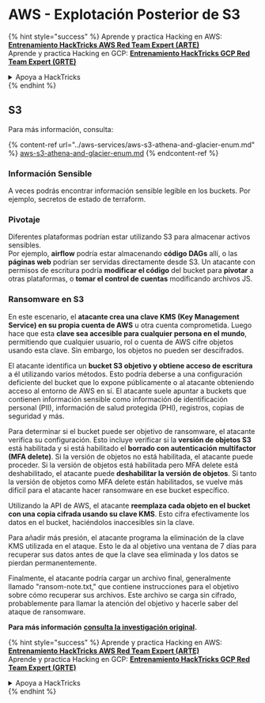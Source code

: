 # AWS - Explotación Posterior de S3

{% hint style="success" %}
Aprende y practica Hacking en AWS: <img src="/.gitbook/assets/image.png" alt="" data-size="line">[**Entrenamiento HackTricks AWS Red Team Expert (ARTE)**](https://training.hacktricks.xyz/courses/arte)<img src="/.gitbook/assets/image.png" alt="" data-size="line">\
Aprende y practica Hacking en GCP: <img src="/.gitbook/assets/image (2).png" alt="" data-size="line">[**Entrenamiento HackTricks GCP Red Team Expert (GRTE)**<img src="/.gitbook/assets/image (2).png" alt="" data-size="line">](https://training.hacktricks.xyz/courses/grte)

<details>

<summary>Apoya a HackTricks</summary>

* Revisa los [**planes de suscripción**](https://github.com/sponsors/carlospolop)!
* **Únete al** 💬 [**grupo de Discord**](https://discord.gg/hRep4RUj7f) o al [**grupo de telegram**](https://t.me/peass) o **síguenos** en **Twitter** 🐦 [**@hacktricks\_live**](https://twitter.com/hacktricks\_live)**.**
* **Comparte trucos de hacking enviando PRs a los repositorios de** [**HackTricks**](https://github.com/carlospolop/hacktricks) y [**HackTricks Cloud**](https://github.com/carlospolop/hacktricks-cloud).

</details>
{% endhint %}

## S3

Para más información, consulta:

{% content-ref url="../aws-services/aws-s3-athena-and-glacier-enum.md" %}
[aws-s3-athena-and-glacier-enum.md](../aws-services/aws-s3-athena-and-glacier-enum.md)
{% endcontent-ref %}

### Información Sensible

A veces podrás encontrar información sensible legible en los buckets. Por ejemplo, secretos de estado de terraform.

### Pivotaje

Diferentes plataformas podrían estar utilizando S3 para almacenar activos sensibles.\
Por ejemplo, **airflow** podría estar almacenando **código DAGs** allí, o las **páginas web** podrían ser servidas directamente desde S3. Un atacante con permisos de escritura podría **modificar el código** del bucket para **pivotar** a otras plataformas, o **tomar el control de cuentas** modificando archivos JS.

### Ransomware en S3

En este escenario, el **atacante crea una clave KMS (Key Management Service) en su propia cuenta de AWS** u otra cuenta comprometida. Luego hace que esta **clave sea accesible para cualquier persona en el mundo**, permitiendo que cualquier usuario, rol o cuenta de AWS cifre objetos usando esta clave. Sin embargo, los objetos no pueden ser descifrados.

El atacante identifica un **bucket S3 objetivo y obtiene acceso de escritura** a él utilizando varios métodos. Esto podría deberse a una configuración deficiente del bucket que lo expone públicamente o al atacante obteniendo acceso al entorno de AWS en sí. El atacante suele apuntar a buckets que contienen información sensible como información de identificación personal (PII), información de salud protegida (PHI), registros, copias de seguridad y más.

Para determinar si el bucket puede ser objetivo de ransomware, el atacante verifica su configuración. Esto incluye verificar si la **versión de objetos S3** está habilitada y si está habilitado el **borrado con autenticación multifactor (MFA delete)**. Si la versión de objetos no está habilitada, el atacante puede proceder. Si la versión de objetos está habilitada pero MFA delete está deshabilitado, el atacante puede **deshabilitar la versión de objetos**. Si tanto la versión de objetos como MFA delete están habilitados, se vuelve más difícil para el atacante hacer ransomware en ese bucket específico.

Utilizando la API de AWS, el atacante **reemplaza cada objeto en el bucket con una copia cifrada usando su clave KMS**. Esto cifra efectivamente los datos en el bucket, haciéndolos inaccesibles sin la clave.

Para añadir más presión, el atacante programa la eliminación de la clave KMS utilizada en el ataque. Esto le da al objetivo una ventana de 7 días para recuperar sus datos antes de que la clave sea eliminada y los datos se pierdan permanentemente.

Finalmente, el atacante podría cargar un archivo final, generalmente llamado "ransom-note.txt," que contiene instrucciones para el objetivo sobre cómo recuperar sus archivos. Este archivo se carga sin cifrado, probablemente para llamar la atención del objetivo y hacerle saber del ataque de ransomware.

**Para más información** [**consulta la investigación original**](https://rhinosecuritylabs.com/aws/s3-ransomware-part-1-attack-vector/)**.**

{% hint style="success" %}
Aprende y practica Hacking en AWS: <img src="/.gitbook/assets/image.png" alt="" data-size="line">[**Entrenamiento HackTricks AWS Red Team Expert (ARTE)**](https://training.hacktricks.xyz/courses/arte)<img src="/.gitbook/assets/image.png" alt="" data-size="line">\
Aprende y practica Hacking en GCP: <img src="/.gitbook/assets/image (2).png" alt="" data-size="line">[**Entrenamiento HackTricks GCP Red Team Expert (GRTE)**<img src="/.gitbook/assets/image (2).png" alt="" data-size="line">](https://training.hacktricks.xyz/courses/grte)

<details>

<summary>Apoya a HackTricks</summary>

* Revisa los [**planes de suscripción**](https://github.com/sponsors/carlospolop)!
* **Únete al** 💬 [**grupo de Discord**](https://discord.gg/hRep4RUj7f) o al [**grupo de telegram**](https://t.me/peass) o **síguenos** en **Twitter** 🐦 [**@hacktricks\_live**](https://twitter.com/hacktricks\_live)**.**
* **Comparte trucos de hacking enviando PRs a los repositorios de** [**HackTricks**](https://github.com/carlospolop/hacktricks) y [**HackTricks Cloud**](https://github.com/carlospolop/hacktricks-cloud).

</details>
{% endhint %}

